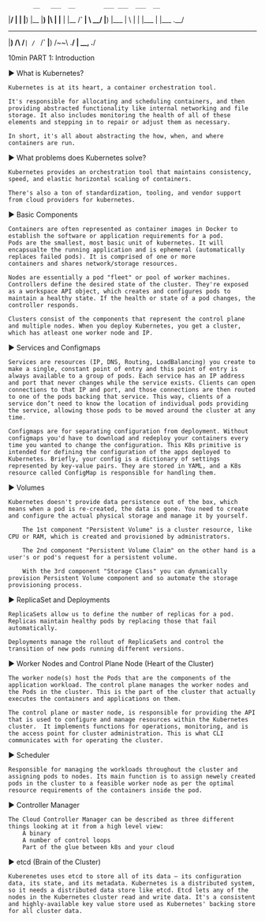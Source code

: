            __   ___  __        ___ ___  ___  __  
|__/ |  | |__) |__  |__) |\ | |__   |  |__  /__` 
|  \ \__/ |__) |___ |  \ | \| |___  |  |___ .__/ 
 __        __     __   __  
|__)  /\  /__` | /  ` /__` 
|__) /~~\ .__/ | \__, .__/ 
                                                                            
10min
PART 1: Introduction
 
►  What is Kubernetes?

    Kubernetes is at its heart, a container orchestration tool. 

    It's responsible for allocating and scheduling containers, and then providing abstracted functionality like internal networking and file storage. It also includes monitoring the health of all of these elements and stepping in to repair or adjust them as necessary.

    In short, it's all about abstracting the how, when, and where containers are run.

►  What problems does Kubernetes solve?

    Kubernetes provides an orchestration tool that maintains consistency, speed, and elastic horizontal scaling of containers.

    There's also a ton of standardization, tooling, and vendor support from cloud providers for kubernetes.

►  Basic Components

    Containers are often represented as container images in Docker to establish the software or application requirements for a pod. 
    Pods are the smallest, most basic unit of kubernetes. It will encapsualte the running application and is ephemeral (automatically replaces failed pods). It is comprised of one or more     
    containers and shares network/storage resources.

    Nodes are essentially a pod "fleet" or pool of worker machines.
    Controllers define the desired state of the cluster. They're exposed as a workspace API object, which creates and configures pods to maintain a healthy state. If the health or state of a pod changes, the controller responds. 

    Clusters consist of the components that represent the control plane and multiple nodes. When you deploy Kubernetes, you get a cluster, which has atleast one worker node and IP.

►  Services and Configmaps

    Services are resources (IP, DNS, Routing, LoadBalancing) you create to make a single, constant point of entry and this point of entry is always available to a group of pods. Each service has an IP address and port that never changes while the service exists. Clients can open connections to that IP and port, and those connections are then routed to one of the pods backing that service. This way, clients of a service don’t need to know the location of individual pods providing the service, allowing those pods to be moved around the cluster at any time.

    Configmaps are for separating configuration from deployment. Without configmaps you'd have to download and redeploy your containers every time you wanted to change the configuration. This K8s primitive is intended for defining the configuration of the apps deployed to Kubernetes. Briefly, your config is a dictionary of settings represented by key-value pairs. They are stored in YAML, and a K8s resource called ConfigMap is responsible for handling them.

►  Volumes

    Kubernetes doesn't provide data persistence out of the box, which means when a pod is re-created, the data is gone. You need to create and configure the actual physical storage and manage it by yourself.

        The 1st component "Persistent Volume" is a cluster resource, like CPU or RAM, which is created and provisioned by administrators.

        The 2nd component "Persistent Volume Claim" on the other hand is a user's or pod's request for a persistent volume.

        With the 3rd component "Storage Class" you can dynamically provision Persistent Volume component and so automate the storage provisioning process.

►  ReplicaSet and Deployments

    ReplicaSets allow us to define the number of replicas for a pod. Replicas maintain healthy pods by replacing those that fail automatically.

    Deployments manage the rollout of ReplicaSets and control the transition of new pods running different versions.

►  Worker Nodes and Control Plane Node (Heart of the Cluster)

    The worker node(s) host the Pods that are the components of the application workload. The control plane manages the worker nodes and the Pods in the cluster. This is the part of the cluster that actually executes the containers and applications on them.

    The control plane or master node, is responsible for providing the API that is used to configure and manage resources within the Kubernetes cluster.  It implements functions for operations, monitoring, and is the access point for cluster administration. This is what CLI communicates with for operating the cluster.

►  Scheduler

    Responsible for managing the workloads throughout the cluster and assigning pods to nodes. Its main function is to assign newely created pods in the cluster to a feasible worker node as per the optimal resource requirements of the containers inside the pod. 

►  Controller Manager

    The Cloud Controller Manager can be described as three different things looking at it from a high level view:
        A binary
        A number of control loops
        Part of the glue between k8s and your cloud

►  etcd (Brain of the Cluster)

    Kuberenetes uses etcd to store all of its data – its configuration data, its state, and its metadata. Kubernetes is a distributed system, so it needs a distributed data store like etcd. Etcd lets any of the nodes in the Kubernetes cluster read and write data. It's a consistent and highly-available key value store used as Kubernetes' backing store for all cluster data.
